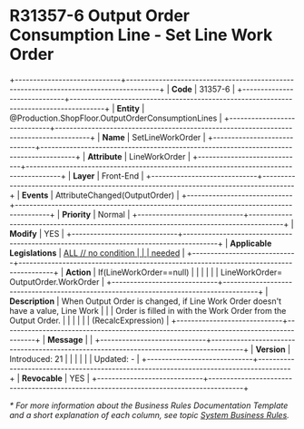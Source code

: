 ﻿---
erp.type: front-end-business-rule
erp.entity: Production.ShopFloor.OutputOrderConsumptionLines
---

# R31357-6 Output Order Consumption Line - Set Line Work Order
+-----------------------------+---------------------------------------------------------------------------------------+
| **Code**                    | 31357-6                                                                               |
+-----------------------------+---------------------------------------------------------------------------------------+
| **Entity**                  | @Production.ShopFloor.OutputOrderConsumptionLines                                     |
+-----------------------------+---------------------------------------------------------------------------------------+
| **Name**                    | SetLineWorkOrder                                                                      |
+-----------------------------+---------------------------------------------------------------------------------------+
| **Attribute**               | LineWorkOrder                                                                         |
+-----------------------------+---------------------------------------------------------------------------------------+
| **Layer**                   | Front-End                                                                             |
+-----------------------------+---------------------------------------------------------------------------------------+
| **Events**                  | AttributeChanged(OutputOrder)                                                         |
+-----------------------------+---------------------------------------------------------------------------------------+
| **Priority**                | Normal                                                                                |
+-----------------------------+---------------------------------------------------------------------------------------+
| **Modify**                  | YES                                                                                   |
+-----------------------------+---------------------------------------------------------------------------------------+
| **Applicable Legislations** | [ALL // no condition                                                                  |
|                             | needed](xref:applicable-legislations)                                                 |
+-----------------------------+---------------------------------------------------------------------------------------+
| **Action**                  | If(LineWorkOrder==null)                                                               |
|                             |                                                                                       |
|                             | LineWorkOrder= OutputOrder.WorkOrder                                                  |
+-----------------------------+---------------------------------------------------------------------------------------+
| **Description**             | When Output Order is changed, if Line Work Order doesn\'t have a value, Line Work     |
|                             | Order is filled in with the Work Order from the Output Order.                         |
|                             |                                                                                       |
|                             | (RecalcExpression)                                                                    |
+-----------------------------+---------------------------------------------------------------------------------------+
| **Message**                 |                                                                                       |
+-----------------------------+---------------------------------------------------------------------------------------+
| **Version**                 | Introduced: 21                                                                        |
|                             |                                                                                       |
|                             | Updated: -                                                                            |
+-----------------------------+---------------------------------------------------------------------------------------+
| **Revocable**               | YES                                                                                   |
+-----------------------------+---------------------------------------------------------------------------------------+

*\* For more information about the Business Rules Documentation Template and a short explanation of each column, see
topic [System Business Rules](../templates/template-description-system-business-rules.md).*
